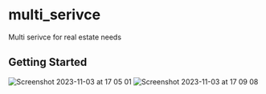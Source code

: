 # multi_serivce

Multi serivce for real estate needs

## Getting Started


![Screenshot 2023-11-03 at 17 05 01](https://github.com/Mohamedihab29592/Multi-Service/assets/64233832/84f06fc3-659d-46ff-8e0a-6265118cd8ed)
![Screenshot 2023-11-03 at 17 09 08](https://github.com/Mohamedihab29592/Multi-Service/assets/64233832/c244a4fc-6a0a-412d-879a-0cfd5558c6a3)
